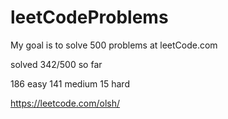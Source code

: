 # leetCodeProblems
My goal is to solve 500 problems at leetCode.com

solved 342/500 so far

186 easy
141 medium
15 hard


https://leetcode.com/olsh/
